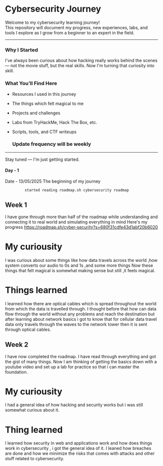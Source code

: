 # Cybersecurity Journey

Welcome to my cybersecurity learning journey!  
This repository will document my progress, new experiences, labs, and tools I explore as I grow from a beginner to an expert in the field.

---

### Why I Started
I've always been curious about how hacking really works behind the scenes — not the movie stuff, but the real skills. Now I'm turning that curiosity into skill.

### What You’ll Find Here
- Resources I used in this journey
- The things which felt magical to me
- Projects and challenges
- Labs from TryHackMe, Hack The Box, etc.
- Scripts, tools, and CTF writeups

   ### Update frequency will be weekly

---

Stay tuned — I'm just getting started.

#### Day - 1 
Date - 13/05/2025
The beginning of my journey 

             started reading roadmap.sh cybersecurity roadmap 


## Week 1 
I have gone through more than half of the roadmap while understanding and connecting it to real world and simulating everything in mind 
Here's my progress
https://roadmap.sh/cyber-security?s=680f31cdfe43d1abf20b6020

# My curiousity
  I was curious about some things like how data travels across the world ,how system converts our audio to 0s and 1s ,and some more things 
  Now these things that felt magical is somewhat making sense but still ,it feels magical.
# Things learned
I learned how there are optical cables which is spread throughout the world from which the data is travelled through.
I thought before that how can data flow through the world without any problems and reach the destination but after learning about network basics i got to know that for cellular data travel data only travels through the waves to the network tower then it is sent through optical cables.


## Week 2  
I have now completed the roadmap. I have read through everything and got the gist of many things. Now I am thinking of getting the basics down with a youtube video and set up a lab for practice so that i can master the foundation.

# My curiousity 
  I had a general idea of how hacking and security works but i was still somewhat curious about it.
# Thing learned  
I learned how security in web and applications work and how does things work in cybersecurity , i got the general idea of it.
I leaned how breaches are done and how we minimize the risks that comes with attacks and other stuff related to cybersecurity.

  

             
